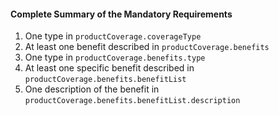 #### Complete Summary of the Mandatory Requirements

1.  One type in `productCoverage.coverageType`
1.  At least one benefit described in `productCoverage.benefits`
1.  One type in `productCoverage.benefits.type`
1.  At least one specific benefit described in `productCoverage.benefits.benefitList`
1.  One description of the benefit in `productCoverage.benefits.benefitList.description`